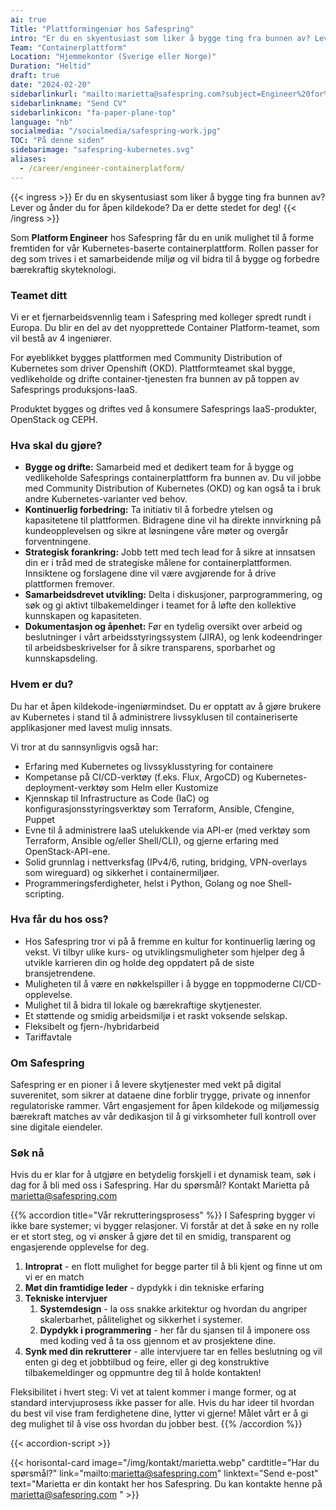 ```yaml
---
ai: true
Title: "Plattformingeniør hos Safespring"
intro: "Er du en skyentusiast som liker å bygge ting fra bunnen av? Lever og ånder du for åpen kildekode-teknologi? Da er dette det rette stedet for deg!"
Team: "Containerplattform"
Location: "Hjemmekontor (Sverige eller Norge)"
Duration: "Heltid"
draft: true
date: "2024-02-20"
sidebarlinkurl: "mailto:marietta@safespring.com?subject=Engineer%20for%20Safespring%27s%20Container%20Platform%20Team&body=Please%20attach%20your%20CV%20and%20any%20cover%20letter,%20or%20write%20about%20your%20experience%20in%20this%20email."
sidebarlinkname: "Send CV"
sidebarlinkicon: "fa-paper-plane-top"
language: "nb"
socialmedia: "/socialmedia/safespring-work.jpg"
TOC: "På denne siden"
sidebarimage: "safespring-kubernetes.svg"
aliases:
  - /career/engineer-containerplatform/
---
```

{{< ingress >}}
Er du en skysentusiast som liker å bygge ting fra bunnen av? Lever og ånder du for åpen kildekode? Da er dette stedet for deg!
{{< /ingress >}}

Som **Platform Engineer** hos Safespring får du en unik mulighet til å forme fremtiden for vår Kubernetes-baserte containerplattform. Rollen passer for deg som trives i et samarbeidende miljø og vil bidra til å bygge og forbedre bærekraftig skyteknologi.

### Teamet ditt

Vi er et fjernarbeidsvennlig team i Safespring med kolleger spredt rundt i Europa. Du blir en del av det nyopprettede Container Platform-teamet, som vil bestå av 4 ingeniører.

For øyeblikket bygges plattformen med Community Distribution of Kubernetes som driver Openshift (OKD). Plattformteamet skal bygge, vedlikeholde og drifte container-tjenesten fra bunnen av på toppen av Safesprings produksjons-IaaS.

Produktet bygges og driftes ved å konsumere Safesprings IaaS-produkter, OpenStack og CEPH.

### Hva skal du gjøre?

- **Bygge og drifte:** Samarbeid med et dedikert team for å bygge og vedlikeholde Safesprings containerplattform fra bunnen av. Du vil jobbe med Community Distribution of Kubernetes (OKD) og kan også ta i bruk andre Kubernetes-varianter ved behov.
- **Kontinuerlig forbedring:** Ta initiativ til å forbedre ytelsen og kapasitetene til plattformen. Bidragene dine vil ha direkte innvirkning på kundeopplevelsen og sikre at løsningene våre møter og overgår forventningene.
- **Strategisk forankring:** Jobb tett med tech lead for å sikre at innsatsen din er i tråd med de strategiske målene for containerplattformen. Innsiktene og forslagene dine vil være avgjørende for å drive plattformen fremover.
- **Samarbeidsdrevet utvikling:** Delta i diskusjoner, parprogrammering, og søk og gi aktivt tilbakemeldinger i teamet for å løfte den kollektive kunnskapen og kapasiteten.
- **Dokumentasjon og åpenhet:** Før en tydelig oversikt over arbeid og beslutninger i vårt arbeidsstyringssystem (JIRA), og lenk kodeendringer til arbeidsbeskrivelser for å sikre transparens, sporbarhet og kunnskapsdeling.

### Hvem er du?

Du har et åpen kildekode-ingeniørmindset. Du er opptatt av å gjøre brukere av Kubernetes i stand til å administrere livssyklusen til containeriserte applikasjoner med lavest mulig innsats.

Vi tror at du sannsynligvis også har:

- Erfaring med Kubernetes og livssyklusstyring for containere
- Kompetanse på CI/CD-verktøy (f.eks. Flux, ArgoCD) og Kubernetes-deployment-verktøy som Helm eller Kustomize
- Kjennskap til Infrastructure as Code (IaC) og konfigurasjonsstyringsverktøy som Terraform, Ansible, Cfengine, Puppet
- Evne til å administrere IaaS utelukkende via API-er (med verktøy som Terraform, Ansible og/eller Shell/CLI), og gjerne erfaring med OpenStack-API-ene.
- Solid grunnlag i nettverksfag (IPv4/6, ruting, bridging, VPN-overlays som wireguard) og sikkerhet i containermiljøer.
- Programmeringsferdigheter, helst i Python, Golang og noe Shell-scripting.

### Hva får du hos oss?

- Hos Safespring tror vi på å fremme en kultur for kontinuerlig læring og vekst. Vi tilbyr ulike kurs- og utviklingsmuligheter som hjelper deg å utvikle karrieren din og holde deg oppdatert på de siste bransjetrendene.
- Muligheten til å være en nøkkelspiller i å bygge en toppmoderne CI/CD-opplevelse.
- Mulighet til å bidra til lokale og bærekraftige skytjenester.
- Et støttende og smidig arbeidsmiljø i et raskt voksende selskap.
- Fleksibelt og fjern-/hybridarbeid
- Tariffavtale

### Om Safespring

Safespring er en pioner i å levere skytjenester med vekt på digital suverenitet, som sikrer at dataene dine forblir trygge, private og innenfor regulatoriske rammer. Vårt engasjement for åpen kildekode og miljømessig bærekraft matches av vår dedikasjon til å gi virksomheter full kontroll over sine digitale eiendeler.

### Søk nå

Hvis du er klar for å utgjøre en betydelig forskjell i et dynamisk team, søk i dag for å bli med oss i Safespring. Har du spørsmål? Kontakt Marietta på marietta@safespring.com

{{% accordion title="Vår rekrutteringsprosess" %}}
I Safespring bygger vi ikke bare systemer; vi bygger relasjoner.
Vi forstår at det å søke en ny rolle er et stort steg, og vi ønsker å gjøre det til en smidig, transparent og engasjerende opplevelse for deg.

1. **Introprat** - en flott mulighet for begge parter til å bli kjent og finne ut om vi er en match
2. **Møt din framtidige leder** - dypdykk i din tekniske erfaring
3. **Tekniske intervjuer**
   1. **Systemdesign** - la oss snakke arkitektur og hvordan du angriper skalerbarhet, pålitelighet og sikkerhet i systemer.
   2. **Dypdykk i programmering** - her får du sjansen til å imponere oss med koding ved å ta oss gjennom et av prosjektene dine.
4. **Synk med din rekrutterer** - alle intervjuere tar en felles beslutning og vil enten gi deg et jobbtilbud og feire, eller gi deg konstruktive tilbakemeldinger og oppmuntre deg til å holde kontakten!

Fleksibilitet i hvert steg: Vi vet at talent kommer i mange former, og at standard intervjuprosess ikke passer for alle. Hvis du har ideer til hvordan du best vil vise fram ferdighetene dine, lytter vi gjerne! Målet vårt er å gi deg mulighet til å vise oss hvordan du jobber best.
{{% /accordion %}}

{{< accordion-script >}}

{{< horisontal-card image="/img/kontakt/marietta.webp" cardtitle="Har du spørsmål?" link="mailto:marietta@safespring.com" linktext="Send e-post" text="Marietta er din kontakt her hos Safespring. Du kan kontakte henne på marietta@safespring.com " >}}
